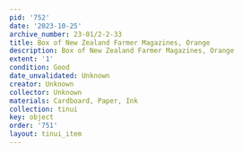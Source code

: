 ```yaml
---
pid: '752'
date: '2023-10-25'
archive_number: 23-01/2-2-33
title: Box of New Zealand Farmer Magazines, Orange
description: Box of New Zealand Farmer Magazines, Orange
extent: '1'
condition: Good
date_unvalidated: Unknown
creator: Unknown
collector: Unknown
materials: Cardboard, Paper, Ink
collection: tinui
key: object
order: '751'
layout: tinui_item
---
```

